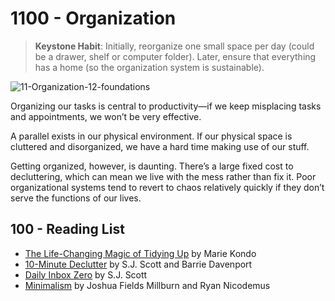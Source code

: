 # 1100 - Organization

> **Keystone Habit**: Initially, reorganize one small space per day (could be a drawer, shelf or computer folder). Later, ensure that everything has a home (so the organization system is sustainable).

 ![11-Organization-12-foundations](https://github.com/user-attachments/assets/6b3e921c-4773-4288-a41d-2623de57a305)

 Organizing our tasks is central to productivity—if we keep misplacing tasks and appointments, we won’t be very effective.

A parallel exists in our physical environment. If our physical space is cluttered and disorganized, we have a hard time making use of our stuff.

Getting organized, however, is daunting. There’s a large fixed cost to decluttering, which can mean we live with the mess rather than fix it. Poor organizational systems tend to revert to chaos relatively quickly if they don’t serve the functions of our lives.

## 100 - Reading List

- [The Life-Changing Magic of Tidying Up](https://www.amazon.com/Life-Changing-Magic-Tidying-Decluttering-Organizing/dp/1607747308/) by Marie Kondo
- [10-Minute Declutter](https://www.amazon.com/10-Minute-Declutter-Stress-Free-Habit-Simplifying/dp/1514133466/) by S.J. Scott and Barrie Davenport
- [Daily Inbox Zero](https://www.amazon.com/Daily-Inbox-Zero-Eliminate-Productive-ebook/dp/B00IA7XZNY) by S.J. Scott
- [Minimalism](https://www.amazon.com/Minimalism-Meaningful-Joshua-Fields-Millburn/dp/0615648223/) by Joshua Fields Millburn and Ryan Nicodemus
